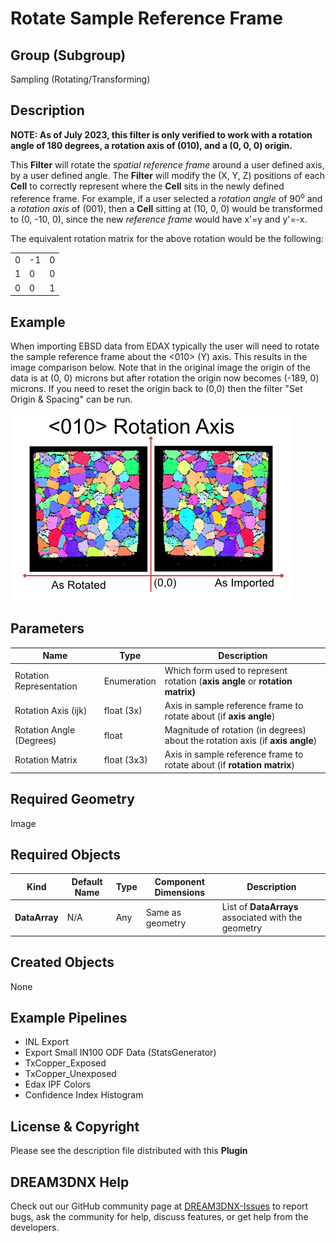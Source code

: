 # Rotate Sample Reference Frame

## Group (Subgroup) ##

Sampling (Rotating/Transforming)

## Description ##

**NOTE: As of July 2023, this filter is only verified to work with a rotation angle of 180 degrees, a rotation axis of (010), and a (0, 0, 0) origin.**

This **Filter** will rotate the *spatial reference frame* around a user defined axis, by a user defined angle.  The **Filter** will modify the (X, Y, Z) positions of each **Cell** to correctly represent where the **Cell** sits in the newly defined reference frame. For example, if a user selected a *rotation angle* of 90<sup>o</sup> and a *rotation axis* of (001), then a **Cell** sitting at (10, 0, 0) would be transformed to (0, -10, 0), since the new *reference frame* would have x'=y and y'=-x.

The equivalent rotation matrix for the above rotation would be the following:

|   |   |   |
| - | - | - |
| 0 | -1 | 0 |
| 1 | 0 | 0 |
| 0 | 0 | 1 |

## Example ##

When importing EBSD data from EDAX typically the user will need to rotate the sample reference frame about the <010> (Y) axis. This results in the image comparison below. Note that in the original image the origin of the data is at (0, 0) microns but after rotation the origin now becomes (-189, 0) microns. If you need to reset the origin back to (0,0) then the filter "Set Origin & Spacing" can be run.

![Imported EBSD Data Rotated about the <010> axis](Images/RotateSampleRefFrame_1.png)

## Parameters ##

| Name | Type | Description |
|------|------|-------------|
| Rotation Representation | Enumeration | Which form used to represent rotation (**axis angle** or **rotation matrix)** |
| Rotation Axis (ijk) | float (3x) | Axis in sample reference frame to rotate about (if **axis angle**) |
| Rotation Angle (Degrees) | float | Magnitude of rotation (in degrees) about the rotation axis (if **axis angle**) |
| Rotation Matrix | float (3x3) | Axis in sample reference frame to rotate about (if **rotation matrix**) |

## Required Geometry ##

Image

## Required Objects ##

| Kind | Default Name | Type | Component Dimensions | Description |
|------|--------------|------|----------------------|-------------|
| **DataArray** | N/A | Any | Same as geometry | List of **DataArrays** associated with the geometry |

## Created Objects ##

None

## Example Pipelines ##

+ INL Export
+ Export Small IN100 ODF Data (StatsGenerator)
+ TxCopper_Exposed
+ TxCopper_Unexposed
+ Edax IPF Colors
+ Confidence Index Histogram

## License & Copyright ##

Please see the description file distributed with this **Plugin**

## DREAM3DNX Help

Check out our GitHub community page at [DREAM3DNX-Issues](https://github.com/BlueQuartzSoftware/DREAM3DNX-Issues) to report bugs, ask the community for help, discuss features, or get help from the developers.


